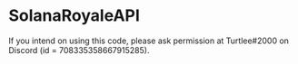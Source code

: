 # SolanaRoyaleAPI
If you intend on using this code, please ask permission at Turtlee#2000 on Discord (id = 708335358667915285).
